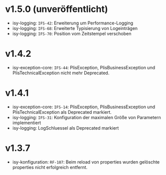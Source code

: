 # v1.5.0 (unveröffentlicht)
- isy-logging: `IFS-42`: Erweiterung um Performance-Logging
- isy-logging: `IFS-68`: Erweiterte Typisierung von Logeinträgen
- isy-logging: `IFS-70`: Position vom Zeitstempel verschoben

# v1.4.2
- isy-exception-core: `IFS-44`: PlisException, PlisBusinessException und PlisTechnicalException nicht mehr Deprecated.

# v1.4.1
- isy-exception-core: `IFS-14`: PlisException, PlisBusinessException und PlisTechnicalException als Deprecated markiert.
- isy-logging: `IFS-31`: Konfiguration der maximalen Größe von Parametern implementiert
- isy-logging: LogSchluessel als Deprecated markiert

# v1.3.7
- isy-konfiguration: `RF-107`: Beim reload von properties wurden gelöschte properties nicht erfolgreich entfernt.
